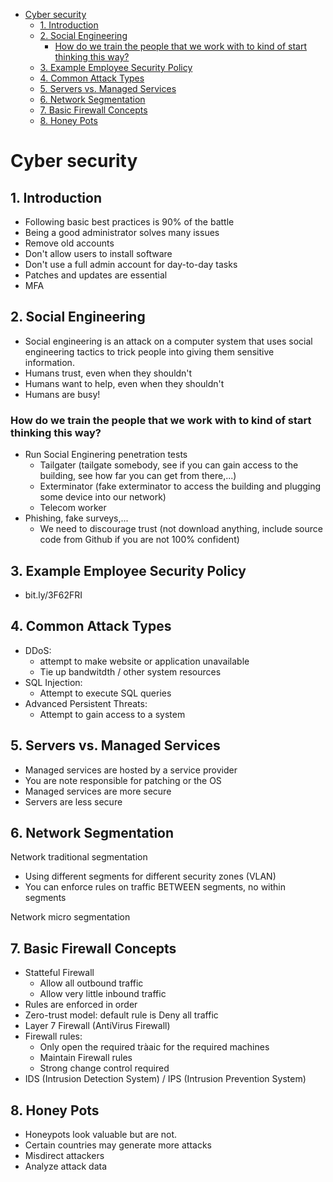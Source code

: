 - [Cyber security](#cyber-security)
  - [1. Introduction](#1-introduction)
  - [2. Social Engineering](#2-social-engineering)
    - [How do we train the people that we work with to kind of start thinking this way?](#how-do-we-train-the-people-that-we-work-with-to-kind-of-start-thinking-this-way)
  - [3. Example Employee Security Policy](#3-example-employee-security-policy)
  - [4. Common Attack Types](#4-common-attack-types)
  - [5. Servers vs. Managed Services](#5-servers-vs-managed-services)
  - [6. Network Segmentation](#6-network-segmentation)
  - [7. Basic Firewall Concepts](#7-basic-firewall-concepts)
  - [8. Honey Pots](#8-honey-pots)

# Cyber security

## 1. Introduction
- Following basic best practices is 90% of the battle
- Being a good administrator solves many issues
- Remove old accounts
- Don't allow users to install software
- Don't use a full admin account for day-to-day tasks
- Patches and updates are essential
- MFA

## 2. Social Engineering
- Social engineering is an attack on a computer system that uses social engineering tactics to trick people into giving them sensitive information.
- Humans trust, even when they shouldn't
- Humans want to help, even when they shouldn't
- Humans are busy!

### How do we train the people that we work with to kind of start thinking this way?
- Run Social Enginering penetration tests
  - Tailgater (tailgate somebody, see if you can gain access to the building, see how far you can get from there,...)
  - Exterminator (fake exterminator to access the building and plugging some device into our network)
  - Telecom worker
- Phishing, fake surveys,...
  - We need to discourage trust (not download anything, include source code from Github if you are not 100% confident)

## 3. Example Employee Security Policy

- bit.ly/3F62FRI

## 4. Common Attack Types

- DDoS:
  - attempt to make website or application unavailable
  - Tie up bandwitdth / other system resources
- SQL Injection:
  - Attempt to execute SQL queries
- Advanced Persistent Threats:
  - Attempt to gain access to a system

## 5. Servers vs. Managed Services
- Managed services are hosted by a service provider
- You are note responsible for patching or the OS
- Managed services are more secure
- Servers are less secure

## 6. Network Segmentation
Network traditional segmentation
- Using different segments for different security zones (VLAN)
- You can enforce rules on traffic BETWEEN segments, no within segments

Network micro segmentation

## 7. Basic Firewall Concepts
- Statteful Firewall
  - Allow all outbound traffic
  - Allow very little inbound traffic
- Rules are enforced in order
- Zero-trust model: default rule is Deny all traffic
- Layer 7 Firewall (AntiVirus Firewall)
- Firewall rules:
  - Only open the required tràaic for the required machines
  - Maintain Firewall rules
  - Strong change control required
- IDS (Intrusion Detection System) / IPS (Intrusion Prevention System)

## 8. Honey Pots

- Honeypots look valuable but are not.
- Certain countries may generate more attacks
- Misdirect attackers
- Analyze attack data

